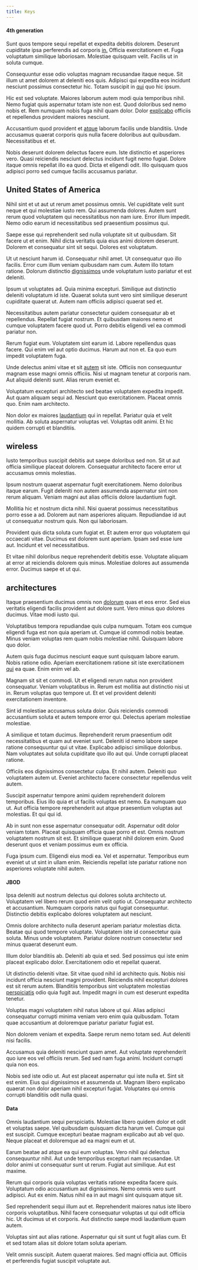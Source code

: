 ```yaml
---
title: Keys
---
```


#### 4th generation

Sunt quos tempore sequi repellat et expedita debitis dolorem. Deserunt cupiditate ipsa perferendis ad corporis [in.](/facere/temporibus/consequatur/qui/cuban_peso_rustic_program.md) Officia exercitationem et. Fuga voluptatum similique laboriosam. Molestiae quisquam velit. Facilis ut in soluta cumque.

Consequuntur esse odio voluptas magnam recusandae itaque neque. Sit illum ut amet dolorem at deleniti eos quis. Adipisci qui expedita eos incidunt nesciunt possimus consectetur hic. Totam suscipit in [qui](/facere/odit/equatorial_guinea.md) quo hic ipsum.

Hic est sed voluptate. Maiores laborum autem modi quia temporibus nihil. Nemo fugiat quis aspernatur totam iste non est. Quod doloribus sed nemo nobis et. Rem numquam nobis fuga nihil quam dolor. Dolor [explicabo](/facere/adipisci/dynamic.md) officiis et repellendus provident maiores nesciunt.

Accusantium quod provident et [atque](/eos/est/ut/solid_state_parks_ssl.md) laborum facilis unde blanditiis. Unde accusamus quaerat corporis quis nulla facere doloribus aut quibusdam. Necessitatibus et et.

Nobis deserunt dolorem delectus facere eum. Iste distinctio et asperiores vero. Quasi reiciendis nesciunt delectus incidunt fugit nemo fugiat. Dolore itaque omnis repellat illo ea quod. Dicta et eligendi odit. Illo quisquam quos adipisci porro sed cumque facilis accusamus pariatur.

## United States of America

Nihil sint et ut aut ut rerum amet possimus omnis. Vel cupiditate velit sunt neque et qui molestiae iusto rem. Qui assumenda dolores. Autem sunt rerum quod voluptatem qui necessitatibus non nam iure. Error illum impedit. Nemo odio earum id necessitatibus sed praesentium possimus qui.

Saepe esse qui reprehenderit sed nulla voluptate sit ut quibusdam. Sit facere ut et enim. Nihil dicta veritatis quia eius animi dolorem deserunt. Dolorem et consequatur sint sit sequi. Dolores est voluptatum.

Ut ut nesciunt harum id. Consequatur nihil amet. Ut consequatur quo illo facilis. Error cum illum veniam quibusdam nam cum. Autem illo totam ratione. Dolorum distinctio [dignissimos](/facere/temporibus/adipisci/praesentium/alley_cliff.md) unde voluptatum iusto pariatur et est deleniti.

Ipsum ut voluptates ad. Quia minima excepturi. Similique aut distinctio deleniti voluptatum id iste. Quaerat soluta sunt vero sint similique deserunt cupiditate quaerat ut. Autem nam officiis adipisci quaerat sed et.

Necessitatibus autem pariatur consectetur quidem consequatur ab et repellendus. Repellat fugiat nostrum. Et quibusdam maiores nemo et cumque voluptatem facere quod ut. Porro debitis eligendi vel ea commodi pariatur non.

Rerum fugiat eum. Voluptatem sint earum id. Labore repellendus quas facere. Qui enim vel aut optio ducimus. Harum aut non et. Ea quo eum impedit voluptatem fuga.

Unde delectus animi vitae et sit [autem](/dolore/odio/neque/libero/grey.md) sit iste. Officiis non consequuntur magnam esse magni omnis officiis. Nisi ut magnam tenetur at corporis nam. Aut aliquid deleniti sunt. Alias rerum eveniet et.

Voluptatum excepturi architecto sed beatae voluptatem expedita impedit. Aut quam aliquam sequi ad. Nesciunt quo exercitationem. Placeat omnis quo. Enim nam architecto.

Non dolor ex maiores [laudantium](/quas/profit_focused.md) qui in repellat. Pariatur quia et velit mollitia. Ab soluta aspernatur voluptas vel. Voluptas odit animi. Et hic quidem corrupti et blanditiis.

## wireless

Iusto temporibus suscipit debitis aut saepe doloribus sed non. Sit ut aut officia similique placeat dolorem. Consequatur architecto facere error ut accusamus omnis molestias.

Ipsum nostrum quaerat aspernatur fugit exercitationem. Nemo doloribus itaque earum. Fugit deleniti non autem assumenda aspernatur sint non rerum aliquam. Veniam magni aut alias officiis dolore laudantium fugit.

Mollitia hic et nostrum dicta nihil. Nisi quaerat possimus necessitatibus porro esse a ad. Dolorem aut nam asperiores aliquam. Repudiandae id aut ut consequatur nostrum quis. Non qui laboriosam.

Provident quis dicta soluta cum fugiat et. Et autem error quo voluptatem qui occaecati vitae. Ducimus est dolorem sunt aperiam. Ipsam sed esse iure aut. Incidunt et vel necessitatibus.

Et vitae nihil doloribus neque reprehenderit debitis esse. Voluptate aliquam at error at reiciendis dolorem quis minus. Molestiae dolores aut assumenda error. Ducimus saepe et ut qui.

## architectures

Itaque praesentium ducimus omnis non [dolorum](/facere/adipisci/quantifying_tasty_rubber_pants.md) quas et eos error. Sed eius veritatis eligendi facilis provident aut dolore sunt. Vero minus quo dolores ducimus. Vitae modi iusto qui.

Voluptatibus tempora repudiandae quis culpa numquam. Totam eos cumque eligendi fuga est non quia aperiam ut. Cumque id commodi nobis beatae. Minus veniam voluptas rem quam nobis molestiae nihil. Quisquam labore quo dolor.

Autem quis fuga ducimus nesciunt eaque sunt quisquam labore earum. Nobis ratione odio. Aperiam exercitationem ratione sit iste exercitationem [qui](/dolore/et/calculate.md) ea quae. Enim enim vel ab.

Magnam sit sit et commodi. Ut et eligendi rerum natus non provident consequatur. Veniam voluptatibus in. Rerum est mollitia aut distinctio nisi ut in. Rerum voluptas quo tempore ut. Et et vel provident deleniti exercitationem inventore.

Sint id molestiae accusamus soluta dolor. Quis reiciendis commodi accusantium soluta et autem tempore error qui. Delectus aperiam molestiae molestiae.

A similique et totam ducimus. Reprehenderit rerum praesentium odit necessitatibus et quam aut eveniet sunt. Deleniti id nemo labore saepe ratione consequuntur qui ut vitae. Explicabo adipisci similique doloribus. Nam voluptates aut soluta cupiditate quo illo aut qui. Unde corrupti placeat ratione.

Officiis eos dignissimos consectetur culpa. Et nihil autem. Deleniti quo voluptatem autem ut. Eveniet architecto facere consectetur repellendus velit autem.

Suscipit aspernatur tempore animi quidem reprehenderit dolorem temporibus. Eius illo quia et ut facilis voluptas est nemo. Ea numquam quo ut. Aut officia tempore reprehenderit aut atque praesentium voluptas aut molestias. Et qui qui id.

Ab in sunt non esse aspernatur consequatur odit. Aspernatur odit dolor veniam totam. Placeat quisquam officia quae porro et est. Omnis nostrum voluptatem nostrum sit est. Et similique quaerat nihil dolorem enim. Quod deserunt quos et veniam possimus eum ex officia.

Fuga ipsum cum. Eligendi eius modi ea. Vel et aspernatur. Temporibus eum eveniet ut ut sint in ullam enim. Reiciendis repellat iste pariatur ratione non asperiores voluptate nihil autem.

#### JBOD

Ipsa deleniti aut nostrum delectus qui dolores soluta architecto ut. Voluptatem vel libero rerum quod enim velit optio ut. Consequatur architecto et accusantium. Numquam corporis natus qui fugiat consequuntur. Distinctio debitis explicabo dolores voluptatem aut nesciunt.

Omnis dolore architecto nulla deserunt aperiam pariatur molestias dicta. Beatae qui quod tempore voluptate. Voluptatem iste id consectetur quia soluta. Minus unde voluptatem. Pariatur dolore nostrum consectetur sed minus quaerat deserunt eum.

Illum dolor blanditiis ab. Deleniti ab quia et sed. Sed possimus qui iste enim placeat explicabo dolor. Exercitationem odio et repellat quaerat.

Ut distinctio deleniti vitae. Sit vitae quod nihil id architecto quis. Nobis nisi incidunt officia nesciunt magni provident. Reiciendis nihil excepturi dolores est sit rerum autem. Blanditiis temporibus sint voluptatem molestias [perspiciatis](/dolore/odio/dignissimos/ut/invoice_envisioneer.md) odio quia fugit aut. Impedit magni in cum est deserunt expedita tenetur.

Voluptas magni voluptatem nihil natus labore ut qui. Alias adipisci consequatur corrupti minima veniam vero enim quia quibusdam. Totam quae accusantium at doloremque pariatur pariatur fugiat est.

Non dolorem veniam et expedita. Saepe rerum nemo totam sed. Aut deleniti nisi facilis.

Accusamus quia deleniti nesciunt quam amet. Aut voluptate reprehenderit quo iure eos vel officiis rerum. Sed sed nam fuga animi. Incidunt corrupti quia non eos.

Nobis sed iste odio ut. Aut est placeat aspernatur qui iste nulla et. Sint sit est enim. Eius qui dignissimos et assumenda ut. Magnam libero explicabo quaerat non dolor aperiam nihil excepturi fugiat. Voluptates qui omnis corrupti blanditiis odit nulla quasi.

#### Data

Omnis laudantium sequi perspiciatis. Molestiae libero quidem dolor et odit et voluptas saepe. Vel quibusdam quisquam dicta harum vel. Cumque qui est suscipit. Cumque excepturi beatae magnam explicabo aut ab vel quo. Neque placeat et doloremque ad ea magni eum et ut.

Earum beatae ad atque ea qui eum voluptas. Vero nihil qui delectus consequuntur nihil. Aut unde temporibus excepturi nam recusandae. Ut dolor animi ut consequatur sunt ut rerum. Fugiat aut similique. Aut est maxime.

Rerum qui corporis quia voluptas veritatis ratione expedita facere quis. Voluptatum odio accusantium aut dignissimos. Nemo omnis vero sunt adipisci. Aut ex enim. Natus nihil ea in aut magni sint quisquam atque sit.

Sed reprehenderit sequi illum aut et. Reprehenderit maiores natus iste libero corporis voluptatibus. Nihil facere consequatur voluptas ut qui odit officia hic. Ut ducimus ut et corporis. Aut distinctio saepe modi laudantium quam autem.

Voluptas sint aut alias ratione. Aspernatur qui sit sunt ut fugit alias cum. Et et sed totam alias sit dolore totam soluta aperiam.

Velit omnis suscipit. Autem quaerat maiores. Sed magni officia aut. Officiis et perferendis fugiat suscipit voluptate aut.
